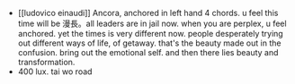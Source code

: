 - [[ludovico einaudi]] Ancora, anchored in left hand 4 chords. u feel this time will be 漫長。all leaders are in jail now. when you are perplex, u feel anchored. yet the times is very different now. people desperately trying out different ways of life, of getaway. that's the beauty made out in the confusion. bring out the emotional self. and then there lies beauty and transformation.
- 400 lux. tai wo road